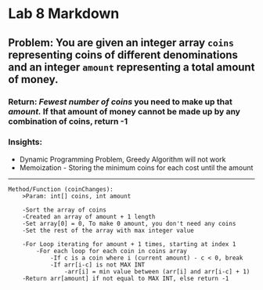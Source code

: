 # Lab 8 Markdown

## Problem: You are given an integer array `coins` representing coins of different denominations and an integer `amount` representing a total amount of money. 

### Return: *Fewest number of coins* you need to make up that *amount.* If that amount of money cannot be made up by any combination of coins, return -1

### Insights: 
* Dynamic Programming Problem, Greedy Algorithm will not work
* Memoization - Storing the minimum coins for each cost until the amount 

***

```
Method/Function (coinChanges):
    >Param: int[] coins, int amount

    -Sort the array of coins
    -Created an array of amount + 1 length
    -Set array[0] = 0, To make 0 amount, you don't need any coins
    -Set the rest of the array with max integer value

    -For Loop iterating for amount + 1 times, starting at index 1
        -For each loop for each coin in coins array 
            -If c is a coin where i (current amount) - c < 0, break
            -If arr[i-c] is not MAX INT
                -arr[i] = min value between (arr[i] and arr[i-c] + 1)
    -Return arr[amount] if not equal to MAX INT, else return -1

```